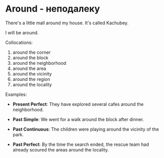 # Around - неподалеку




There's a little mall around my house. It's called Kachubey.

I will be around.

Collocations:

1. around the corner
2. around the block
3. around the neighborhood
4. around the area
5. around the vicinity
6. around the region
7. around the locality

Examples:

- **Present Perfect**: They have explored several cafes around the neighborhood.

- **Past Simple**: We went for a walk around the block after dinner.

- **Past Continuous**: The children were playing around the vicinity of the park.

- **Past Perfect**: By the time the search ended, the rescue team had already scoured the areas around the locality.